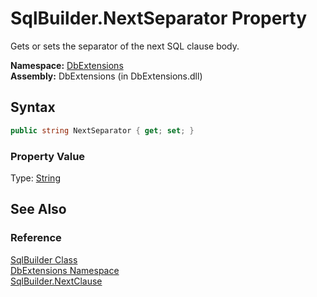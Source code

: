 SqlBuilder.NextSeparator Property
=================================
Gets or sets the separator of the next SQL clause body.

**Namespace:** [DbExtensions][1]  
**Assembly:** DbExtensions (in DbExtensions.dll)

Syntax
------

```csharp
public string NextSeparator { get; set; }
```

### Property Value
Type: [String][2]

See Also
--------

### Reference
[SqlBuilder Class][3]  
[DbExtensions Namespace][1]  
[SqlBuilder.NextClause][4]  

[1]: ../README.md
[2]: http://msdn.microsoft.com/en-us/library/s1wwdcbf
[3]: README.md
[4]: NextClause.md